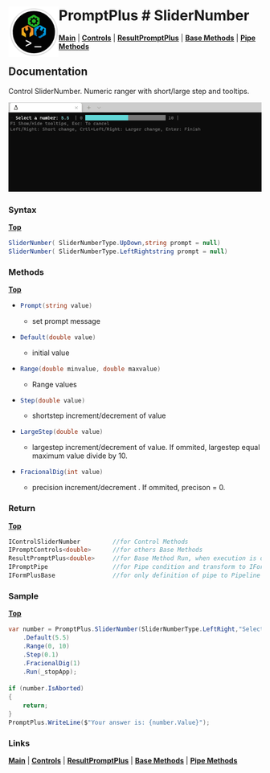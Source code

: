 # <img align="left" width="100" height="100" src="./images/icon.png"> PromptPlus # SliderNumber
[**Main**](index.md#help) | 
[**Controls**](index.md#apis) |
[**ResultPromptPlus**](resultpromptplus) |
[**Base Methods**](basemethods) |
[**Pipe Methods**](pipemethods)

## Documentation
Control SliderNumber. Numeric ranger with short/large step and tooltips.

![](./images/SliderNumber.gif)


### Syntax
[**Top**](#-promptplus--slidernumber)

```csharp
SliderNumber( SliderNumberType.UpDown,string prompt = null)
SliderNumber( SliderNumberType.LeftRightstring prompt = null)
```

### Methods
[**Top**](#-promptplus--slidernumber)

- ```csharp
  Prompt(string value)
  ``` 
  - set prompt message 
- ```csharp
  Default(double value)
  ``` 
  - initial value
- ```csharp
  Range(double minvalue, double maxvalue)
  ``` 
  - Range values
- ```csharp
  Step(double value)
  ``` 
  - shortstep increment/decrement of value
- ```csharp
  LargeStep(double value)
  ``` 
  - largestep increment/decrement of value. If ommited, largestep equal maximum value divide by 10.
- ```csharp
  FracionalDig(int value)
  ``` 
  - precision increment/decrement . If ommited, precison = 0.

### Return
[**Top**](#-promptplus--slidernumber)

```csharp
IControlSliderNumber         //for Control Methods
IPromptControls<double>      //for others Base Methods
ResultPromptPlus<double>     //for Base Method Run, when execution is direct 
IPromptPipe                  //for Pipe condition and transform to IFormPlusBase 
IFormPlusBase                //for only definition of pipe to Pipeline Control
```

### Sample
[**Top**](#-promptplus--slidernumber)

```csharp
var number = PromptPlus.SliderNumber(SliderNumberType.LeftRight,"Select a number")
    .Default(5.5)
    .Range(0, 10)
    .Step(0.1)
    .FracionalDig(1)
    .Run(_stopApp);

if (number.IsAborted)
{
    return;
}
PromptPlus.WriteLine($"Your answer is: {number.Value}");
```

### Links
[**Main**](index.md#help) | 
[**Controls**](index.md#apis) |
[**ResultPromptPlus**](resultpromptplus) |
[**Base Methods**](basemethods) |
[**Pipe Methods**](pipemethods)
